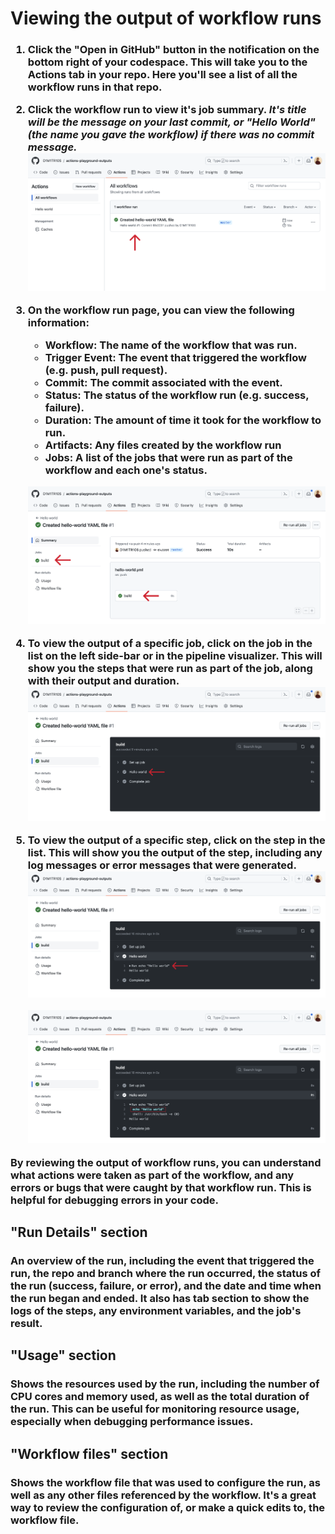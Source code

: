 <h1>Viewing the output of workflow runs</h1>

<h3>

1. Click the "Open in GitHub" button in the notification on the bottom right of your codespace. This will take you to the Actions tab in your repo. Here you'll see a list of all the workflow runs in that repo.
    

2. Click the workflow run to view it's job summary. _It's title will be the message on your last commit, or "Hello World" (the name you gave the workflow) if there was no commit message._
    ![](./actions-tab.png)

3. On the workflow run page, you can view the following information:

    - Workflow: The name of the workflow that was run.
    - Trigger Event: The event that triggered the workflow (e.g. push, pull request).
    - Commit: The commit associated with the event.
    - Status: The status of the workflow run (e.g. success, failure).
    - Duration: The amount of time it took for the workflow to run.
    - Artifacts: Any files created by the workflow run
    - Jobs: A list of the jobs that were run as part of the workflow and each one's status.

    ![](./workflow-run.png)

4. To view the output of a specific job, click on the job in the list on the left side-bar or in the pipeline visualizer. This will show you the steps that were run as part of the job, along with their output and duration.
    ![](./job-summary.png)

5. To view the output of a specific step, click on the step in the list. This will show you the output of the step, including any log messages or error messages that were generated.
    ![](./job-output.png)

    ![](./step-output.png)

By reviewing the output of workflow runs, you can understand what actions were taken as part of the workflow, and any errors or bugs that were caught by that workflow run. This is helpful for debugging errors in your code.
</h3>

<h2>"Run Details" section</h2>
<h3>An overview of the run, including the event that triggered the run, the repo and branch where the run occurred, the status of the run (success, failure, or error), and the date and time when the run began and ended. It also has tab section to show the logs of the steps, any environment variables, and the job's result.</h3>

<h2>"Usage" section</h2>
<h3>Shows the resources used by the run, including the number of CPU cores and memory used, as well as the total duration of the run. This can be useful for monitoring resource usage, especially when debugging performance issues.</h3>

<h2>"Workflow files" section</h2>
<h3>Shows the workflow file that was used to configure the run, as well as any other files referenced by the workflow. It's a great way to review the configuration of, or make a quick edits to, the workflow file.</h3>